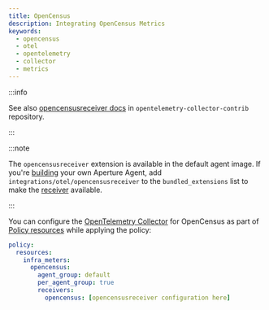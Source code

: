 ```yaml
---
title: OpenCensus
description: Integrating OpenCensus Metrics
keywords:
  - opencensus
  - otel
  - opentelemetry
  - collector
  - metrics
---
```


:::info

See also [opencensusreceiver docs][receiver] in
`opentelemetry-collector-contrib` repository.

:::

:::note

The `opencensusreceiver` extension is available in the default agent image. If
you're [building][build] your own Aperture Agent, add
`integrations/otel/opencensusreceiver` to the `bundled_extensions` list to make
the [receiver][receiver] available.

:::

You can configure the [OpenTelemetry Collector][opentelemetry-collector] for
OpenCensus as part of [Policy resources][policy-resources] while applying the
policy:

```yaml
policy:
  resources:
    infra_meters:
      opencensus:
        agent_group: default
        per_agent_group: true
        receivers:
          opencensus: [opencensusreceiver configuration here]
```

[build]: /reference/aperture-cli/aperturectl/build/agent/agent.md
[receiver]:
  https://github.com/open-telemetry/opentelemetry-collector-contrib/tree/main/receiver/opencensusreceiver
[opentelemetry-collector]: /reference/configuration/spec.md#telemetry-collector
[policy-resources]: /reference/configuration/spec.md#resources

